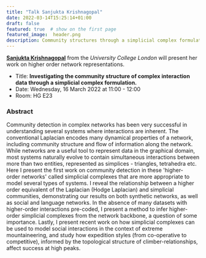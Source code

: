 ```yaml
---
title: "Talk Sanjukta Krishnagopal"
date: 2022-03-14T15:25:14+01:00
draft: false
featured: true  # show on the first page
featured_image:  header.png
description: Community structures through a simplicial complex formulation.
---
```


**[Sanjukta Krishnagopal](https://chimeraki.weebly.com/scientificresearch.html)** from the *University College London* will present her work on higher order network representations.

- Title: **Investigating the community structure of complex interaction data through a simplicial complex formulation.**
- Date: Wednesday, 16 March 2022 at 11:00 - 12:00
- Room: HG E23

### Abstract

Community detection in complex networks has been very successful in understanding several systems where interactions are inherent. The conventional Laplacian encodes many dynamical properties of a network, including community structure and flow of information along the network.
While networks are a useful tool to represent data in the graphical domain, most systems naturally evolve to contain simultaneous interactions between more than two entities, represented as simplices - triangles, tetrahedra etc. Here I present the first work on community detection in these 'higher-order networks' called simplicial complexes that are more appropriate to model several types of systems. I reveal the relationship between a higher order equivalent of the Laplacian (Hodge Laplacian) and simplicial communities, demonstrating our results on both synthetic networks, as well as social and language networks. In the absence of many datasets with higher-order interactions pre-coded, I present a method to infer higher-order simplicial complexes from the network backbone, a question of some importance.
Lastly, I present recent work on how simplicial complexes can be used to model social interactions in the context of extreme mountaineering, and study how expedition styles (from co-operative to competitive), informed by the topological structure of climber-relationships, affect success at high peaks.
